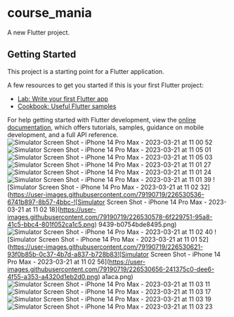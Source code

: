 # course_mania

A new Flutter project.

## Getting Started

This project is a starting point for a Flutter application.

A few resources to get you started if this is your first Flutter project:

- [Lab: Write your first Flutter app](https://docs.flutter.dev/get-started/codelab)
- [Cookbook: Useful Flutter samples](https://docs.flutter.dev/cookbook)

For help getting started with Flutter development, view the
[online documentation](https://docs.flutter.dev/), which offers tutorials,
samples, guidance on mobile development, and a full API reference.
![Simulator Screen Shot - iPhone 14 Pro Max - 2023-03-21 at 11 00 52](https://user-images.githubusercontent.com/79190719/226530440-6057bfdd-7c44-44a1-8770-b1d651f768be.png)
![Simulator Screen Shot - iPhone 14 Pro Max - 2023-03-21 at 11 05 01](https://user-images.githubusercontent.com/79190719/226530446-0e00748a-e02c-4fb0-830e-37d084424902.png)
![Simulator Screen Shot - iPhone 14 Pro Max - 2023-03-21 at 11 05 03](https://user-images.githubusercontent.com/79190719/226530454-91e2ece2-421a-472e-9fed-ed1656bfe770.png)
![Simulator Screen Shot - iPhone 14 Pro Max - 2023-03-21 at 11 01 27](https://user-images.githubusercontent.com/79190719/226530482-deefc02f-1369-498a-948e-e6bd0d0c13b3.png)
![Simulator Screen Shot - iPhone 14 Pro Max - 2023-03-21 at 11 01 24](https://user-images.githubusercontent.com/79190719/226530488-b755f7ba-fa6d-478b-a781-59adb9bac58f.png)
![Simulator Screen Shot - iPhone 14 Pro Max - 2023-03-21 at 11 01 39](https://user-images.githubusercontent.com/79190719/226530517-49253640-ef88-421e-b682-f95c28acd788.png)
![Simulator Screen Shot - iPhone 14 Pro Max - 2023-03-21 at 11 02 32](https://user-images.githubusercontent.com/79190719/226530536-6741b897-8b57-4bbc-![Simulator Screen Shot - iPhone 14 Pro Max - 2023-03-21 at 11 02 18](https://user-images.githubusercontent.com/79190719/226530578-6f229751-95a8-41c5-bbc4-801f052ca1c5.png)
9439-b0754bde8495.png)![Simulator Screen Shot - iPhone 14 Pro Max - 2023-03-21 at 11 02 40](https://user-images.githubusercontent.com/79190719/226530587-ffaac70f-d83e-4a59-bba9-3bd4dd7c145d.png)
![Simulator Screen Shot - iPhone 14 Pro Max - 2023-03-21 at 11 01 52](https://user-images.githubusercontent.com/79190719/226530621-93f0b85b-0c37-4b7d-a837-b728b83![Simulator Screen Shot - iPhone 14 Pro Max - 2023-03-21 at 11 02 56](https://user-images.githubusercontent.com/79190719/226530656-241375c0-dee6-4f55-a353-a4320d1eb2d0.png)
a1aca.png)![Simulator Screen Shot - iPhone 14 Pro Max - 2023-03-21 at 11 03 11](https://user-images.githubusercontent.com/79190719/226530693-ebe68653-7cac-4dfb-ae67-7ca7127ed540.png)
![Simulator Screen Shot - iPhone 14 Pro Max - 2023-03-21 at 11 03 17](https://user-images.githubusercontent.com/79190719/226530716-e7237948-6261-4a22-837d-d94d357d48c6.png)
![Simulator Screen Shot - iPhone 14 Pro Max - 2023-03-21 at 11 03 19](https://user-images.githubusercontent.com/79190719/226530742-8504b001-6cd6-4581-9ae6-1f64574644b6.png)
![Simulator Screen Shot - iPhone 14 Pro Max - 2023-03-21 at 11 03 23](https://user-images.githubusercontent.com/79190719/226530762-0cf21427-edd4-4bfb-a24b-57187592c399.png)


